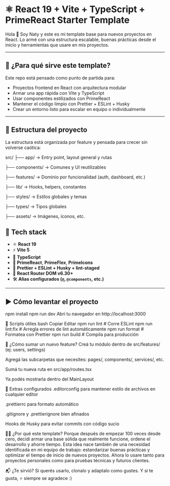 # ⚛️ React 19 + Vite + TypeScript + PrimeReact Starter Template

Hola 👋 Soy Naty y este es mi template base para nuevos proyectos en React. Lo armé con una estructura escalable, buenas prácticas desde el inicio y herramientas que usare en mis proyectos.

---

## 🚀 ¿Para qué sirve este template?

Este repo está pensado como punto de partida para:

- Proyectos frontend en React con arquitectura modular
- Armar una app rápida con Vite y TypeScript
- Usar componentes estilizados con PrimeReact
- Mantener el código limpio con Prettier + ESLint + Husky
- Crear un entorno listo para escalar en equipo o individualmente

---

## 🧱 Estructura del proyecto

La estructura está organizada por feature y pensada para crecer sin volverse caótica:

src/
├── app/ → Entry point, layout general y rutas

├── components/ → Comunes y UI reutilizables

├── features/ → Dominio por funcionalidad (auth, dashboard, etc.)

├── lib/ → Hooks, helpers, constantes

├── styles/ → Estilos globales y temas

├── types/ → Tipos globales

├── assets/ → Imágenes, íconos, etc.

## 🔧 Tech stack

- ⚛️ **React 19**
- ⚡ **Vite 5**
- 📘 **TypeScript**
- 🎨 **PrimeReact**, **PrimeFlex**, **PrimeIcons**
- 🧹 **Prettier + ESLint + Husky + lint-staged**
- 🔗 **React Router DOM v6.30+**
- 🛠️ **Alias configurados (`@`, `@components`, etc.)**

---

## ▶️ Cómo levantar el proyecto


npm install
npm run dev
Abri tu navegador en http://localhost:3000

🧪 Scripts útiles
bash
Copiar
Editar
npm run lint        # Corre ESLint
npm run lint:fix    # Arregla errores de lint automáticamente
npm run format      # Formatea con Prettier
npm run build       # Compila para producción

🧩 ¿Cómo sumar un nuevo feature?
Creá tu módulo dentro de src/features/ (ej: users, settings)

Agregá las subcarpetas que necesites: pages/, components/, services/, etc.

Sumá tu nueva ruta en src/app/routes.tsx

Ya podés mostrarla dentro del MainLayout

📝 Extras configurados
.editorconfig para mantener estilo de archivos en cualquier editor

.prettierrc para formato automático

.gitignore y .prettierignore bien afinados

Hooks de Husky para evitar commits con código sucio

👩‍💻 ¿Por qué este template?
Porque después de empezar 100 veces desde cero, decidí armar una base sólida que realmente funcione, ordene el desarrollo y ahorre tiempo. Esta idea nace también de una necesidad identificada en mi equipo de trabajo: estandarizar buenas prácticas y optimizar el tiempo de inicio de nuevos proyectos. Ahora lo usare tanto para proyectos personales como para pruebas técnicas y futuros clientes.

📬 ¿Te sirvió?
Si querés usarlo, clonalo y adaptalo como gustes.
Y si te gusta, ⭐️ siempre se agradece :)

